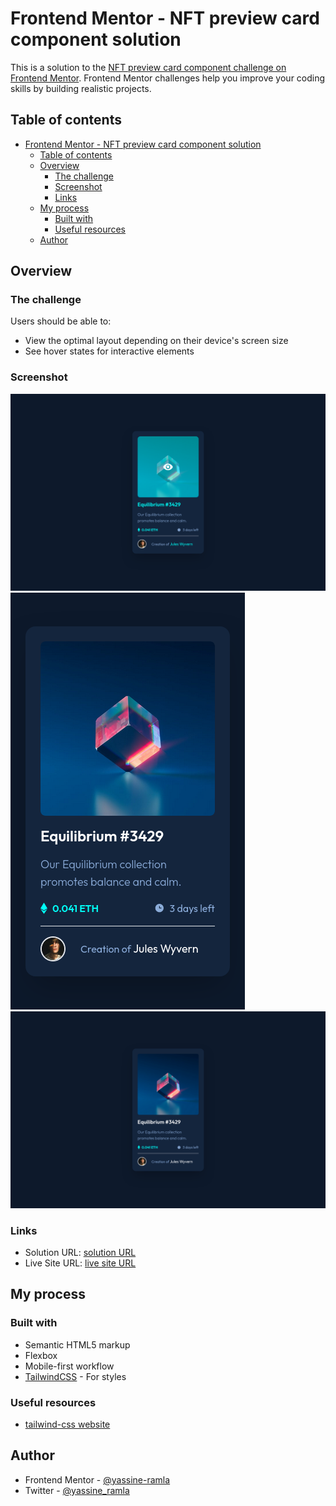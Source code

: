 # Frontend Mentor - NFT preview card component solution

This is a solution to the [NFT preview card component challenge on Frontend Mentor](https://www.frontendmentor.io/challenges/nft-preview-card-component-SbdUL_w0U). Frontend Mentor challenges help you improve your coding skills by building realistic projects.

## Table of contents

- [Frontend Mentor - NFT preview card component solution](#frontend-mentor---nft-preview-card-component-solution)
  - [Table of contents](#table-of-contents)
  - [Overview](#overview)
    - [The challenge](#the-challenge)
    - [Screenshot](#screenshot)
    - [Links](#links)
  - [My process](#my-process)
    - [Built with](#built-with)
    - [Useful resources](#useful-resources)
  - [Author](#author)

## Overview

### The challenge

Users should be able to:

- View the optimal layout depending on their device's screen size
- See hover states for interactive elements

### Screenshot

![](screenshot-active-state.png)
![](screenshot-mobile.png)
![](screenshot.png)

### Links

- Solution URL: [solution URL](https://www.frontendmentor.io/challenges/nft-preview-card-component-SbdUL_w0U/hub?share=true)
- Live Site URL: [live site URL](https://yassine-ramla.github.io/Frontend-Mentor-NFT-preview-card-component/)

## My process

### Built with

- Semantic HTML5 markup
- Flexbox
- Mobile-first workflow
- [TailwindCSS](https://tailwindcss.com/) - For styles

### Useful resources

- [tailwind-css website](https://tailwindcss.com)

## Author

- Frontend Mentor - [@yassine-ramla](https://www.frontendmentor.io/profile/yassine-ramla)
- Twitter - [@yassine_ramla](https://www.twitter.com/yassine_ramla)
